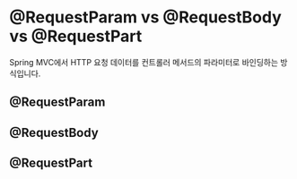 # @RequestParam vs @RequestBody vs @RequestPart
Spring MVC에서 HTTP 요청 데이터를 컨트롤러 메서드의 파라미터로 바인딩하는 방식입니다.

## @RequestParam


## @RequestBody

## @RequestPart